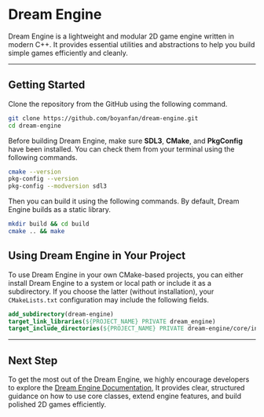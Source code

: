 # Dream Engine

Dream Engine is a lightweight and modular 2D game 
engine written in modern C++. It provides essential 
utilities and abstractions to help you build simple 
games efficiently and cleanly.

---

## Getting Started
Clone the repository from the GitHub using the 
following command.

```bash
git clone https://github.com/boyanfan/dream-engine.git
cd dream-engine
```

Before building Dream Engine, make sure **SDL3**, 
**CMake**, and **PkgConfig** have been installed. 
You can check them from your terminal using the
following commands.

```bash
cmake --version
pkg-config --version
pkg-config --modversion sdl3
```

Then you can build it using the following commands.
By default, Dream Engine builds as a static library.

```bash
mkdir build && cd build
cmake .. && make
```

## Using Dream Engine in Your Project
To use Dream Engine in your own CMake-based 
projects, you can either install Dream Engine 
to a system or local path or include it as a 
subdirectory. If you choose the latter 
(without installation), your `CMakeLists.txt`
configuration may include the following fields.

```cmake
add_subdirectory(dream-engine)
target_link_libraries(${PROJECT_NAME} PRIVATE dream_engine)
target_include_directories(${PROJECT_NAME} PRIVATE dream-engine/core/include)
```

---

## Next Step

To get the most out of the Dream Engine, we highly encourage 
developers to explore the [Dream Engine Documentation](docs/README.md),
It provides clear, structured guidance on how to use 
core classes, extend engine features, and build 
polished 2D games efficiently.
